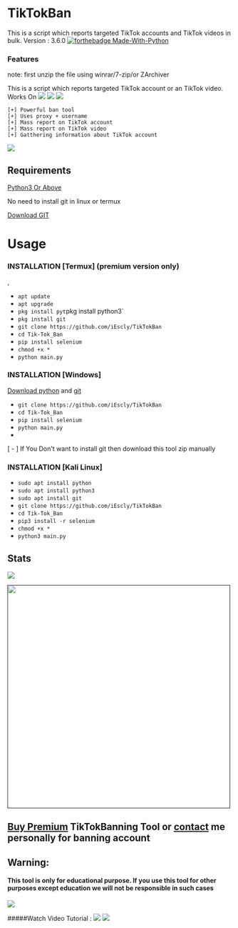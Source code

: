# TikTokBan
This is a script which reports targeted TikTok accounts and TikTok videos in bulk.
Version : 3.6.0
[![forthebadge Made-With-Python](http://ForTheBadge.com/images/badges/made-with-python.svg)](https://www.python.org/)
  
  
  
  
### Features

note: first unzip the file using winrar/7-zip/or ZArchiver

This is a script which reports targeted TikTok account or an TikTok video. 
Works On
<a href="https://t.me/iEscly"><img src="https://img.shields.io/badge/Android-3DDC84?style=for-the-badge&logo=android&logoColor=white"></a>
<a href="https://t.me/iEscly"><img src="https://img.shields.io/badge/Windows-0078D6?style=for-the-badge&logo=windows&logoColor=white"></a>
<a href="https://t.me/iEscly"><img src="https://img.shields.io/badge/-kali%20linux-lightgrey"></a>
```
[+] Powerful ban tool 
[+] Uses proxy + username
[+] Mass report on TikTok account
[+] Mass report on TikTok video
[+] Gatthering information about TikTok account

```



<a href="https://t.me//iEscly"><img src="https://img.shields.io/badge/Telegram-2CA5E0?style=for-the-badge&logo=telegram&logoColor=white"></a>

## Requirements
[Python3 Or Above](https://www.python.org/downloads/)

No need to install git in linux or termux

[Download GIT](https://git-scm.com/downloads)

# Usage 


### INSTALLATION [Termux] (premium version only) 
,
* `apt update`
* `apt upgrade`
* `pkg install pyt`pkg install python3`
* `pkg install git`
* `git clone https://github.com/iEscly/TikTokBan`
* `cd Tik-Tok_Ban`
* `pip install selenium`
* `chmod +x *`
* `python main.py`

### INSTALLATION [Windows]
[Download python](https://www.python.org/downloads/) and [git](https://git-scm.com/downloads)

* `git clone https://github.com/iEscly/TikTokBan`
* `cd Tik-Tok_Ban`
* `pip install selenium`
* `python main.py`
* 
[ - ] If You Don't want to install git then download this tool zip manually

### INSTALLATION [Kali Linux]

* `sudo apt install python`
* `sudo apt install python3`
* `sudo apt install git`
* `git clone https://github.com/iEscly/TikTokBan`
* `cd Tik-Tok_Ban`
* `pip3 install -r selenium`
* `chmod +x *`
* `python3 main.py`

## Stats
<a href="https://github.com/iEscly/TikTokBan"><img src="https://github-readme-stats.vercel.app/api?username=deadprogramers&theme=blue-green"></a>

<p align="left">
  <a href="">
    <img src="/assets/Tik-Tok_Ban.gif" width="500px" style="display: inline-block;">
  </a>
</p>


## **[Buy Premium](https://t.me/iEscly) TikTokBanning Tool or [contact](https://t.me/iEscly) me personally for banning account**


## Warning:
#### This tool is only for educational purpose. If you use this tool for other purposes except education we will not be responsible in such cases 
<a href="https://t.me/iEscly"><img src="https://img.shields.io/badge/Telegram-2CA5E0?style=for-the-badge&logo=telegram&logoColor=white"></a>

#####Watch Video Tutorial : 
<a href="t.me/iEscly"><img src="https://img.shields.io/badge/Video%20Tutorial-red.svg?logo=Youtube"></a>
<a href="https://t.me/InstagramBannFre"><img src="https://img.shields.io/badge/Reprt%20Bugs-greeen.svg?logo=Bugs"></a>
